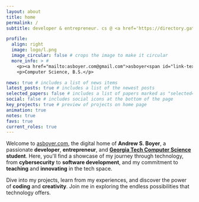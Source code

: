 ```yaml
---
layout: about
title: home
permalink: /
subtitle: developer & entrepreneur. cs @ <a href='https://directory.gatech.edu/directory/detail/Andrew/Boyer?dn=ZnUPgG7TRJIo1QcqJFfjAfNGjE%2BJf2zzmGiOToNIXG8YW6T9aPf9YRhnOHmk5oTS'>georgia tech</a>.

profile:
  align: right
  image: logo/l.png
  image_circular: false # crops the image to make it circular
  more_info: > #
    <p><a href="mailto:asboyer.com@gmail.com">asboyer<span id="link-text">.</span>com<span id="link-text">@</span>gmail<span id="link-text">.</span>com<a/></p>
    <p>Computer Science, B.S.</p>

news: true # includes a list of news items
latest_posts: true # includes a list of the newest posts
selected_papers: false # includes a list of papers marked as "selected={true}"
social: false # includes social icons at the bottom of the page
key_projects: true # preview of projects on home page
animation: true
notes: true
favs: true
current_roles: true
---
```


Welcome to [asboyer.com](https://asboyer.com), the digital home of **Andrew S. Boyer**, a passionate **developer**, **entrepreneur**, and **[Georgia Tech Computer Science](https://www.cc.gatech.edu/) student**. Here, you'll find a showcase of my journey through technology, from **cybersecurity** to **software development**, and my commitment to **teaching** and **innovating** in the tech space.

Dive into my projects, learn from my experiences, and discover the power of **coding** and **creativity**. Join me in exploring the endless possibilities that technology offers.
